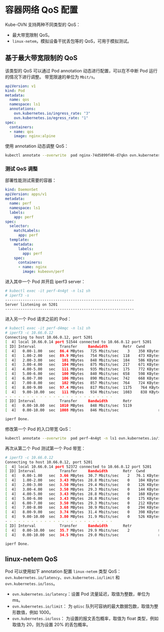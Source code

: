 # 容器网络 QoS 配置

Kube-OVN 支持两种不同类型的 QoS：

- 最大带宽限制 QoS。
- `linux-netem`，模拟设备干扰丢包等的 QoS，可用于模拟测试。

## 基于最大带宽限制的 QoS

该类型的 QoS 可以通过 Pod annotation 动态进行配置，可以在不中断 Pod 运行的情况下进行调整。
带宽限速的单位为 `Mbit/s`。

```yaml
apiVersion: v1
kind: Pod
metadata:
  name: qos
  namespace: ls1
  annotations:
    ovn.kubernetes.io/ingress_rate: "3"
    ovn.kubernetes.io/egress_rate: "1"
spec:
  containers:
  - name: qos
    image: nginx:alpine
```

使用 annotation 动态调整 QoS：

```bash
kubectl annotate --overwrite  pod nginx-74d5899f46-d7qkn ovn.kubernetes.io/ingress_rate=3
```

### 测试 QoS 调整

部署性能测试需要的容器：

```yaml
kind: DaemonSet
apiVersion: apps/v1
metadata:
  name: perf
  namespace: ls1
  labels:
    app: perf
spec:
  selector:
    matchLabels:
      app: perf
  template:
    metadata:
      labels:
        app: perf
    spec:
      containers:
      - name: nginx
        image: kubeovn/perf
```

进入其中一个 Pod 并开启 iperf3 server：

```bash
# kubectl exec -it perf-4n4gt -n ls1 sh
# iperf3 -s
-----------------------------------------------------------
Server listening on 5201
-----------------------------------------------------------

```

进入另一个 Pod 请求之前的 Pod：

```bash
# kubectl exec -it perf-d4mqc -n ls1 sh
# iperf3 -c 10.66.0.12
Connecting to host 10.66.0.12, port 5201
[  4] local 10.66.0.14 port 51544 connected to 10.66.0.12 port 5201
[ ID] Interval           Transfer     Bandwidth       Retr  Cwnd
[  4]   0.00-1.00   sec  86.4 MBytes   725 Mbits/sec    3    350 KBytes
[  4]   1.00-2.00   sec  89.9 MBytes   754 Mbits/sec  118    473 KBytes
[  4]   2.00-3.00   sec   101 MBytes   848 Mbits/sec  184    586 KBytes
[  4]   3.00-4.00   sec   104 MBytes   875 Mbits/sec  217    671 KBytes
[  4]   4.00-5.00   sec   111 MBytes   935 Mbits/sec  175    772 KBytes
[  4]   5.00-6.00   sec   100 MBytes   840 Mbits/sec  658    598 KBytes
[  4]   6.00-7.00   sec   106 MBytes   890 Mbits/sec  742    668 KBytes
[  4]   7.00-8.00   sec   102 MBytes   857 Mbits/sec  764    724 KBytes
[  4]   8.00-9.00   sec  97.4 MBytes   817 Mbits/sec  1175    764 KBytes
[  4]   9.00-10.00  sec   111 MBytes   934 Mbits/sec  1083    838 KBytes
- - - - - - - - - - - - - - - - - - - - - - - - -
[ ID] Interval           Transfer     Bandwidth       Retr
[  4]   0.00-10.00  sec  1010 MBytes   848 Mbits/sec  5119             sender
[  4]   0.00-10.00  sec  1008 MBytes   846 Mbits/sec                  receiver

iperf Done.
```

修改第一个 Pod 的入口带宽 QoS：

```bash
kubectl annotate --overwrite  pod perf-4n4gt -n ls1 ovn.kubernetes.io/ingress_rate=30
```

再次从第二个 Pod 测试第一个 Pod 带宽：

```bash
# iperf3 -c 10.66.0.12
Connecting to host 10.66.0.12, port 5201
[  4] local 10.66.0.14 port 52372 connected to 10.66.0.12 port 5201
[ ID] Interval           Transfer     Bandwidth       Retr  Cwnd
[  4]   0.00-1.00   sec  3.66 MBytes  30.7 Mbits/sec    2   76.1 KBytes
[  4]   1.00-2.00   sec  3.43 MBytes  28.8 Mbits/sec    0    104 KBytes
[  4]   2.00-3.00   sec  3.50 MBytes  29.4 Mbits/sec    0    126 KBytes
[  4]   3.00-4.00   sec  3.50 MBytes  29.3 Mbits/sec    0    144 KBytes
[  4]   4.00-5.00   sec  3.43 MBytes  28.8 Mbits/sec    0    160 KBytes
[  4]   5.00-6.00   sec  3.43 MBytes  28.8 Mbits/sec    0    175 KBytes
[  4]   6.00-7.00   sec  3.50 MBytes  29.3 Mbits/sec    0    212 KBytes
[  4]   7.00-8.00   sec  3.68 MBytes  30.9 Mbits/sec    0    294 KBytes
[  4]   8.00-9.00   sec  3.74 MBytes  31.4 Mbits/sec    0    398 KBytes
[  4]   9.00-10.00  sec  3.80 MBytes  31.9 Mbits/sec    0    526 KBytes
- - - - - - - - - - - - - - - - - - - - - - - - -
[ ID] Interval           Transfer     Bandwidth       Retr
[  4]   0.00-10.00  sec  35.7 MBytes  29.9 Mbits/sec    2             sender
[  4]   0.00-10.00  sec  34.5 MBytes  29.0 Mbits/sec                  receiver

iperf Done.
```

## linux-netem QoS

Pod 可以使用如下 annotation 配置 `linux-netem` 类型 QoS： `ovn.kubernetes.io/latency`、`ovn.kubernetes.io/limit` 和
`ovn.kubernetes.io/loss`。

- `ovn.kubernetes.io/latency`：设置 Pod 流量延迟，取值为整数，单位为 ms。
- `ovn.kubernetes.io/limit`： 为 `qdisc` 队列可容纳的最大数据包数，取值为整形数值，例如 1000。
- `ovn.kubernetes.io/loss`： 为设置的报文丢包概率，取值为 float 类型，例如取值为 20，则为设置 20% 的丢包概率。
